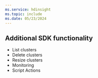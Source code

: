 ```yaml
---
ms.service: hdinsight
ms.topic: include
ms.date: 05/23/2024
---
```

## Additional SDK functionality

* List clusters
* Delete clusters
* Resize clusters
* Monitoring
* Script Actions
